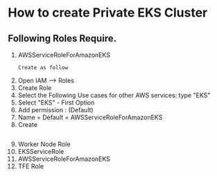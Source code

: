 # How to create Private EKS Cluster
## Following Roles Require.
1. AWSServiceRoleForAmazonEKS
   ```hcl
   Create as follow
1. Open IAM --> Roles
2. Create Role
3. Select the Following
     Use cases for other AWS services: type "EKS" 
4. Select "EKS" - First Option
5. Add permission : (Default)
6. Name = Default = AWSServiceRoleForAmazonEKS
7. Create
   ```
3. Worker Node Role
4. EKSServiceRole
5. AWSServiceRoleForAmazonEKS
6. TFE Role
